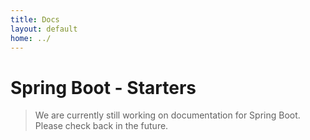 ```yaml
---
title: Docs
layout: default
home: ../
---
```



# Spring Boot - Starters

> We are currently still working on documentation for Spring Boot. Please check back
> in the future.
